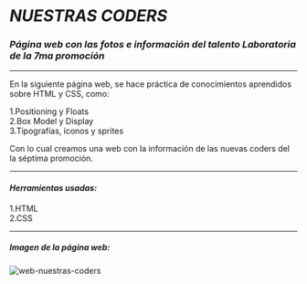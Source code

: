 # ***NUESTRAS CODERS***
### ***Página web con las fotos e información del talento Laboratoria de la 7ma promoción***

---

En la siguiente página web, se hace práctica de conocimientos aprendidos sobre HTML y CSS, como:  

1.Positioning y Floats  
2.Box Model y Display  
3.Tipografías, íconos y sprites    

Con lo cual creamos una web con la información de las nuevas coders del la séptima promoción.

 ***

 #### *Herramientas usadas:*  
 1.HTML  
 2.CSS  

 ---

 ##### **Imagen de la página web:**  
 ![web-nuestras-coders](https://fotos.subefotos.com/304a962ccd8c8d435f114d3f19e8ce1ao.jpg)
